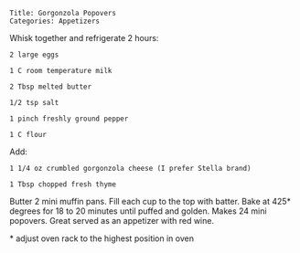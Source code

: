 ~~~ recipe-info
Title: Gorgonzola Popovers
Categories: Appetizers
~~~

Whisk together and refrigerate 2 hours:

~~~ recipe-ingredients
2 large eggs

1 C room temperature milk

2 Tbsp melted butter

1/2 tsp salt

1 pinch freshly ground pepper

1 C flour
~~~

Add:

~~~ recipe-ingredients
1 1/4 oz crumbled gorgonzola cheese (I prefer Stella brand)

1 Tbsp chopped fresh thyme
~~~

Butter 2 mini muffin pans.   Fill each cup to the top with batter.  Bake at 425* degrees for 18 to
20 minutes until puffed and golden.  Makes 24 mini popovers.  Great served as an appetizer with red
wine.

\* adjust oven rack to the highest position in oven
